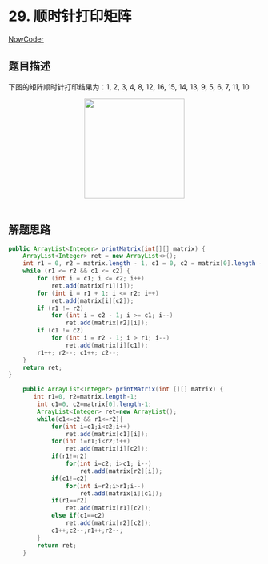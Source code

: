 # 29. 顺时针打印矩阵

[NowCoder](https://www.nowcoder.com/practice/9b4c81a02cd34f76be2659fa0d54342a?tpId=13&tqId=11172&tPage=1&rp=1&ru=/ta/coding-interviews&qru=/ta/coding-interviews/question-ranking&from=cyc_github)

## 题目描述

下图的矩阵顺时针打印结果为：1, 2, 3, 4, 8, 12, 16, 15, 14, 13, 9, 5, 6, 7, 11, 10

<div align="center"> <img src="https://cs-notes-1256109796.cos.ap-guangzhou.myqcloud.com/48517227-324c-4664-bd26-a2d2cffe2bfe.png" width="200px"> </div><br>

## 解题思路

```java
public ArrayList<Integer> printMatrix(int[][] matrix) {
    ArrayList<Integer> ret = new ArrayList<>();
    int r1 = 0, r2 = matrix.length - 1, c1 = 0, c2 = matrix[0].length - 1;
    while (r1 <= r2 && c1 <= c2) {
        for (int i = c1; i <= c2; i++)
            ret.add(matrix[r1][i]);
        for (int i = r1 + 1; i <= r2; i++)
            ret.add(matrix[i][c2]);
        if (r1 != r2)
            for (int i = c2 - 1; i >= c1; i--)
                ret.add(matrix[r2][i]);
        if (c1 != c2)
            for (int i = r2 - 1; i > r1; i--)
                ret.add(matrix[i][c1]);
        r1++; r2--; c1++; c2--;
    }
    return ret;
}
```




```java
    public ArrayList<Integer> printMatrix(int [][] matrix) {
       int r1=0, r2=matrix.length-1;
        int c1=0, c2=matrix[0].length-1;
        ArrayList<Integer> ret=new ArrayList();
        while(c1<=c2 && r1<=r2){
            for(int i=c1;i<c2;i++)
                ret.add(matrix[c1][i]);
            for(int i=r1;i<r2;i++)
                ret.add(matrix[i][c2]);
            if(r1!=r2)
                for(int i=c2; i>c1; i--)
                    ret.add(matrix[r2][i]);
            if(c1!=c2)
                for(int i=r2;i>r1;i--)
                    ret.add(matrix[i][c1]);
            if(r1==r2)
                ret.add(matrix[r1][c2]);
            else if(c1==c2)
                ret.add(matrix[r2][c2]);
            c1++;c2--;r1++;r2--;
        }
        return ret;
    }
